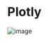 # Plotly

![image](https://user-images.githubusercontent.com/106709942/190929713-3ab220bd-15e7-4920-8265-0df5716af257.png)

